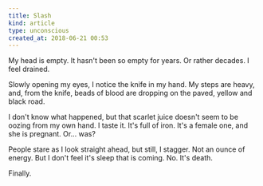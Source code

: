 ```yaml
---
title: Slash
kind: article
type: unconscious
created_at: 2018-06-21 00:53
---
```


My head is empty. It hasn't been so empty for years. Or rather decades. I feel drained.

Slowly opening my eyes, I notice the knife in my hand. My steps are heavy, and, from the knife, beads of blood are dropping on the paved, yellow and black road.

I don't know what happened, but that scarlet juice doesn't seem to be oozing from my own hand. I taste it. It's full of iron. It's a female one, and she is pregnant. Or... was?

People stare as I look straight ahead, but still, I stagger. Not an ounce of energy. But I don't feel it's sleep that is coming. No. It's death.

Finally.

